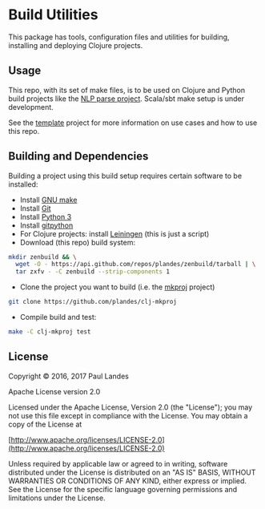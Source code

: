 # Build Utilities

This package has tools, configuration files and utilities for building,
installing and deploying Clojure projects.


## Usage

This repo, with its set of make files, is to be used on Clojure and Python
build projects like the [NLP parse project].  Scala/sbt make setup is under
development.

See the [template](https://github.com/plandes/template#usage) project for more
information on use cases and how to use this repo.


## Building and Dependencies

Building a project using this build setup requires certain software to be
installed:

- Install [GNU make]
- Install [Git]
- Install [Python 3]
- Install [gitpython]
- For Clojure projects: install [Leiningen] (this is just a script)
- Download (this repo) build system:
```bash
mkdir zenbuild && \
  wget -O - https://api.github.com/repos/plandes/zenbuild/tarball | \
  tar zxfv - -C zenbuild --strip-components 1
```
- Clone the project you want to build (i.e. the [mkproj] project)
```bash
git clone https://github.com/plandes/clj-mkproj
```
- Compile build and test:
```bash
make -C clj-mkproj test
```


## License

Copyright © 2016, 2017 Paul Landes

Apache License version 2.0

Licensed under the Apache License, Version 2.0 (the "License");
you may not use this file except in compliance with the License.
You may obtain a copy of the License at

[http://www.apache.org/licenses/LICENSE-2.0](http://www.apache.org/licenses/LICENSE-2.0)

Unless required by applicable law or agreed to in writing, software
distributed under the License is distributed on an "AS IS" BASIS,
WITHOUT WARRANTIES OR CONDITIONS OF ANY KIND, either express or implied.
See the License for the specific language governing permissions and
limitations under the License.


<!-- links -->
[NLP parse project]: https://github.com/plandes/clj-nlp-parse
[mkproj]: https://github.com/plandes/clj-mkproj
[gitpython]: https://github.com/gitpython-developers/GitPython
[Git]: https://git-scm.com
[GNU make]: https://www.gnu.org/software/make/
[Leiningen]: http://leiningen.org
[Python 3]: https://www.python.org/download/releases/3.0/
